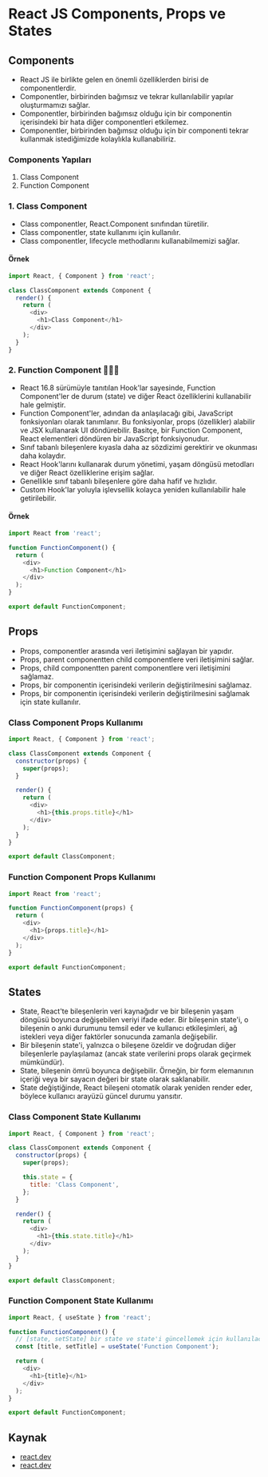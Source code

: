 # React JS Components, Props ve States

## Components

- React JS ile birlikte gelen en önemli özelliklerden birisi de componentlerdir.
- Componentler, birbirinden bağımsız ve tekrar kullanılabilir yapılar oluşturmamızı sağlar.
- Componentler, birbirinden bağımsız olduğu için bir componentin içerisindeki bir hata diğer componentleri etkilemez.
- Componentler, birbirinden bağımsız olduğu için bir componenti tekrar kullanmak istediğimizde kolaylıkla kullanabiliriz.

### Components Yapıları

1. Class Component
2. Function Component

### 1. Class Component

- Class componentler, React.Component sınıfından türetilir.
- Class componentler, state kullanımı için kullanılır.
- Class componentler, lifecycle methodlarını kullanabilmemizi sağlar.

#### Örnek

```js
import React, { Component } from 'react';

class ClassComponent extends Component {
  render() {
    return (
      <div>
        <h1>Class Component</h1>
      </div>
    );
  }
}
```

### 2. Function Component 💪💪💪

- React 16.8 sürümüyle tanıtılan Hook'lar sayesinde, Function Component'ler de durum (state) ve diğer React özelliklerini kullanabilir hale gelmiştir.
- Function Component'ler, adından da anlaşılacağı gibi, JavaScript fonksiyonları olarak tanımlanır. Bu fonksiyonlar, props (özellikler) alabilir ve JSX kullanarak UI döndürebilir. Basitçe, bir Function Component, React elementleri döndüren bir JavaScript fonksiyonudur.
- Sınıf tabanlı bileşenlere kıyasla daha az sözdizimi gerektirir ve okunması daha kolaydır.
- React Hook'larını kullanarak durum yönetimi, yaşam döngüsü metodları ve diğer React özelliklerine erişim sağlar.
- Genellikle sınıf tabanlı bileşenlere göre daha hafif ve hızlıdır.
- Custom Hook'lar yoluyla işlevsellik kolayca yeniden kullanılabilir hale getirilebilir.

#### Örnek

```js
import React from 'react';

function FunctionComponent() {
  return (
    <div>
      <h1>Function Component</h1>
    </div>
  );
}

export default FunctionComponent;
```	

## Props

- Props, componentler arasında veri iletişimini sağlayan bir yapıdır.
- Props, parent componentten child componentlere veri iletişimini sağlar.
- Props, child componentten parent componentlere veri iletişimini sağlamaz.
- Props, bir componentin içerisindeki verilerin değiştirilmesini sağlamaz.
- Props, bir componentin içerisindeki verilerin değiştirilmesini sağlamak için state kullanılır.

### Class Component Props Kullanımı

```js
import React, { Component } from 'react';

class ClassComponent extends Component {
  constructor(props) {
    super(props);
  }

  render() {
    return (
      <div>
        <h1>{this.props.title}</h1>
      </div>
    );
  }
}

export default ClassComponent;
```

### Function Component Props Kullanımı

```js
import React from 'react';

function FunctionComponent(props) {
  return (
    <div>
      <h1>{props.title}</h1>
    </div>
  );
}

export default FunctionComponent;
```

## States

- State, React'te bileşenlerin veri kaynağıdır ve bir bileşenin yaşam döngüsü boyunca değişebilen veriyi ifade eder. Bir bileşenin state'i, o bileşenin o anki durumunu temsil eder ve kullanıcı etkileşimleri, ağ istekleri veya diğer faktörler sonucunda zamanla değişebilir.
- Bir bileşenin state'i, yalnızca o bileşene özeldir ve doğrudan diğer bileşenlerle paylaşılamaz (ancak state verilerini props olarak geçirmek mümkündür).
- State, bileşenin ömrü boyunca değişebilir. Örneğin, bir form elemanının içeriği veya bir sayacın değeri bir state olarak saklanabilir.
- State değiştiğinde, React bileşeni otomatik olarak yeniden render eder, böylece kullanıcı arayüzü güncel durumu yansıtır.

### Class Component State Kullanımı

```js
import React, { Component } from 'react';

class ClassComponent extends Component {
  constructor(props) {
    super(props);

    this.state = {
      title: 'Class Component',
    };
  }

  render() {
    return (
      <div>
        <h1>{this.state.title}</h1>
      </div>
    );
  }
}

export default ClassComponent;
```
### Function Component State Kullanımı

```js
import React, { useState } from 'react';

function FunctionComponent() {
  // [state, setState] bir state ve state'i güncellemek için kullanılacak bir fonksiyon döndürür.
  const [title, setTitle] = useState('Function Component');

  return (
    <div>
      <h1>{title}</h1>
    </div>
  );
}

export default FunctionComponent;
```

## Kaynak

- [react.dev](https://react.dev/learn)
- [react.dev](https://react.dev/learn)